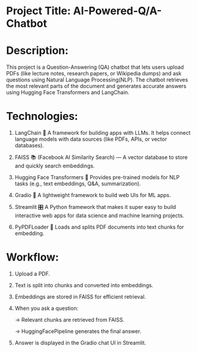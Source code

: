# Project Title: AI-Powered-Q/A-Chatbot

# Description:
This project is a Question-Answering (QA) chatbot that lets users upload PDFs (like lecture notes, research papers, or Wikipedia dumps) and ask questions using Natural Language Processing(NLP). The chatbot retrieves the most relevant parts of the document and generates accurate answers using Hugging Face Transformers and LangChain.

# Technologies:
1. LangChain 🦜
   A framework for building apps with LLMs. It helps connect language models with data sources (like PDFs, APIs, or vector databases).

2. FAISS 📚
   (Facebook AI Similarity Search) — A vector database to store and quickly search embeddings.

3. Hugging Face Transformers 🤗
   Provides pre-trained models for NLP tasks (e.g., text embeddings, Q&A, summarization).

4. Gradio 🎨
   A lightweight framework to build web UIs for ML apps.

5. Streamlit 🎛️
   A Python framework that makes it super easy to build interactive web apps for data science and machine learning projects.

7. PyPDFLoader 📄
   Loads and splits PDF documents into text chunks for embedding.

# Workflow:
1. Upload a PDF.

2. Text is split into chunks and converted into embeddings.

3. Embeddings are stored in FAISS for efficient retrieval.

4. When you ask a question:

    -> Relevant chunks are retrieved from FAISS.

    -> HuggingFacePipeline generates the final answer.

5. Answer is displayed in the Gradio chat UI in Streamlit.
